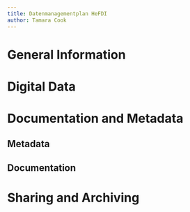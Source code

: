 ```yaml
---
title: Datenmanagementplan HeFDI
author: Tamara Cook
---
```


# General Information

# Digital Data

# Documentation and Metadata

## Metadata

## Documentation

# Sharing and Archiving
